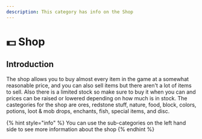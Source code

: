 ```yaml
---
description: This category has info on the Shop
---
```


# 💵 Shop

## Introduction

The shop allows you to buy almost every item in the game at a somewhat reasonable price, and you can also sell items but there aren't a lot of items to sell. Also there is a limited stock so make sure to buy it when you can and prices can be raised or lowered depending on how much is in stock. The castegories for the shop are ores, redstone stuff, nature, food, block, colors, potions, loot & mob drops, enchants, fish, special items, and disc.


{% hint style="info" %}
You can use the sub-categories on the left hand side to see more information about the shop
{% endhint %}
